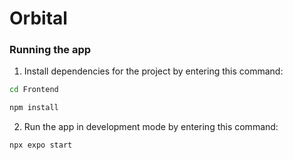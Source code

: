 # Orbital

### Running the app

1. Install dependencies for the project by entering this command:

```bash
cd Frontend
```

```bash
npm install
```

2. Run the app in development mode by entering this command:

```bash
npx expo start
```

